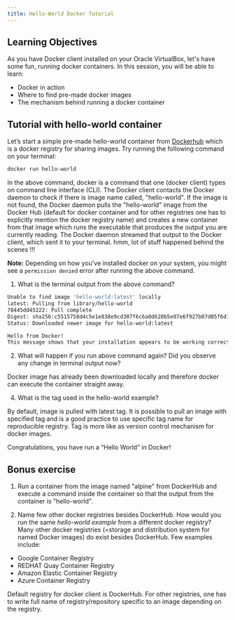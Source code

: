 ```yaml
---
title: Hello-World Docker Tutorial
---
```



## Learning Objectives
As you have Docker client installed on your Oracle VirtualBox, let's have some fun, running docker containers. In this session, you will be able to learn: 
- Docker in action
- Where to find pre-made docker images
- The mechanism behind running a docker container

## Tutorial with hello-world container

Let’s start a simple pre-made hello-world container from [Dockerhub](https://hub.docker.com) which is a docker registry for sharing images. Try running the following command on your terminal:

```bash
docker run hello-world
```
In the above command, docker is a command that one (docker client) types on command line interface (CLI). The Docker client contacts the Docker daemon to check if there is image name called, "hello-world". If the image is not found, the Docker daemon pulls the "hello-world" image from the Docker Hub (default for docker container and for other registries one has to explicitly mention the docker registry name) and  creates a new container from that image which runs the executable that produces the output you are currently reading. The Docker daemon streamed that output to the Docker client, which sent it to your terminal. hmm, lot of stuff happened behind the scenes !!!

**Note:** Depending on how you've installed docker on your system, you might see a `permission denied` error after running the above command.

1. What is the  terminal output from the above command?

```bash
Unable to find image 'hello-world:latest' locally
latest: Pulling from library/hello-world
78445dd45222: Pull complete
Digest: sha256:c5515758d4c5e1e838e9cd307f6c6a0d620b5e07e6f927b07d05f6d12a1ac8d7
Status: Downloaded newer image for hello-world:latest

Hello from Docker!
This message shows that your installation appears to be working correctly.
```

2. What will happen if you run above command again? Did you observe any change in terminal output now?

Docker image has already been downloaded locally and therefore docker can execute the container straight away.

4. What is the tag used in the hello-world example?

By default, image is pulled with latest tag. It is possible to pull an image with specified tag and is a good practice to use specific tag name for reproducible registry. Tag is more like as version control mechanism for docker images.

Congratulations, you have run a “Hello World” in Docker!

## Bonus exercise

1. Run a container from the image named "alpine" from DockerHub and execute a command inside the container so that the output from the container is "hello-world".

2. Name few other docker registries besides DockerHub. How would you run the same *hello-world example* from a different docker registry?
Many other docker registries (=storage and distribution system for named Docker images) do exist besides DockerHub. Few examples include:
- Google Container Registry  
- REDHAT Quay Container Registry
- Amazon Elastic Container Registry
- Azure Container Registry

Default registry for docker client is DockerHub. For other registries, one has to write full name of registry/repository specific to an image depending on the registry.
